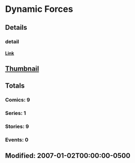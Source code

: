 # Dynamic  Forces 
## Details
### detail
#### [Link](http://marvel.com/comics/creators/8407/dynamic_forces?utm_campaign=apiRef&utm_source=225578a89fc76f3d20fbffda5d17a88d)
## [Thumbnail](http://i.annihil.us/u/prod/marvel/i/mg/9/a0/4bb4e4734c8c8.jpg)
## Totals
### Comics: 9
### Series: 1
### Stories: 9
### Events: 0
## Modified: 2007-01-02T00:00:00-0500